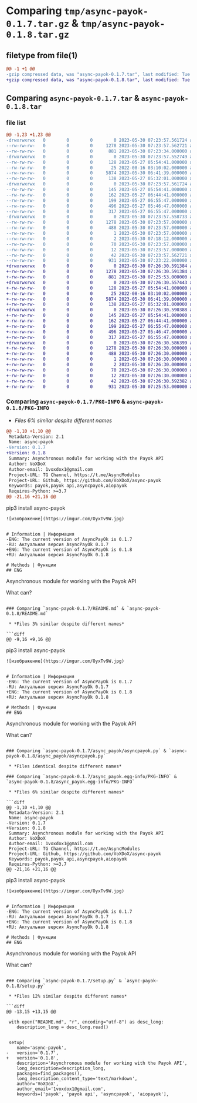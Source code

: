 # Comparing `tmp/async-payok-0.1.7.tar.gz` & `tmp/async-payok-0.1.8.tar.gz`

## filetype from file(1)

```diff
@@ -1 +1 @@
-gzip compressed data, was "async-payok-0.1.7.tar", last modified: Tue May 30 07:23:57 2023, max compression
+gzip compressed data, was "async-payok-0.1.8.tar", last modified: Tue May 30 07:26:30 2023, max compression
```

## Comparing `async-payok-0.1.7.tar` & `async-payok-0.1.8.tar`

### file list

```diff
@@ -1,23 +1,23 @@
-drwxrwxrwx   0        0        0        0 2023-05-30 07:23:57.561724 async-payok-0.1.7/
--rw-rw-rw-   0        0        0     1278 2023-05-30 07:23:57.562721 async-payok-0.1.7/PKG-INFO
--rw-rw-rw-   0        0        0      881 2023-05-30 07:23:34.000000 async-payok-0.1.7/README.md
-drwxrwxrwx   0        0        0        0 2023-05-30 07:23:57.552749 async-payok-0.1.7/async_payok/
--rw-rw-rw-   0        0        0      128 2023-05-27 05:54:41.000000 async-payok-0.1.7/async_payok/__init__.py
--rw-rw-rw-   0        0        0       25 2022-08-16 03:10:02.000000 async-payok-0.1.7/async_payok/__version__.py
--rw-rw-rw-   0        0        0     5874 2023-05-30 06:41:39.000000 async-payok-0.1.7/async_payok/asyncpayok.py
--rw-rw-rw-   0        0        0      138 2023-05-27 05:32:01.000000 async-payok-0.1.7/async_payok/exceptions.py
-drwxrwxrwx   0        0        0        0 2023-05-30 07:23:57.561724 async-payok-0.1.7/async_payok/models/
--rw-rw-rw-   0        0        0      145 2023-05-27 05:54:41.000000 async-payok-0.1.7/async_payok/models/__init__.py
--rw-rw-rw-   0        0        0      162 2023-05-27 06:44:41.000000 async-payok-0.1.7/async_payok/models/balance.py
--rw-rw-rw-   0        0        0      199 2023-05-27 06:55:47.000000 async-payok-0.1.7/async_payok/models/enums.py
--rw-rw-rw-   0        0        0      496 2023-05-27 05:46:47.000000 async-payok-0.1.7/async_payok/models/invoice.py
--rw-rw-rw-   0        0        0      317 2023-05-27 06:55:47.000000 async-payok-0.1.7/async_payok/models/methods.py
-drwxrwxrwx   0        0        0        0 2023-05-30 07:23:57.558733 async-payok-0.1.7/async_payok.egg-info/
--rw-rw-rw-   0        0        0     1278 2023-05-30 07:23:57.000000 async-payok-0.1.7/async_payok.egg-info/PKG-INFO
--rw-rw-rw-   0        0        0      488 2023-05-30 07:23:57.000000 async-payok-0.1.7/async_payok.egg-info/SOURCES.txt
--rw-rw-rw-   0        0        0        1 2023-05-30 07:23:57.000000 async-payok-0.1.7/async_payok.egg-info/dependency_links.txt
--rw-rw-rw-   0        0        0        2 2023-05-30 07:18:12.000000 async-payok-0.1.7/async_payok.egg-info/not-zip-safe
--rw-rw-rw-   0        0        0       70 2023-05-30 07:23:57.000000 async-payok-0.1.7/async_payok.egg-info/requires.txt
--rw-rw-rw-   0        0        0       12 2023-05-30 07:23:57.000000 async-payok-0.1.7/async_payok.egg-info/top_level.txt
--rw-rw-rw-   0        0        0       42 2023-05-30 07:23:57.562721 async-payok-0.1.7/setup.cfg
--rw-rw-rw-   0        0        0      931 2023-05-30 07:23:22.000000 async-payok-0.1.7/setup.py
+drwxrwxrwx   0        0        0        0 2023-05-30 07:26:30.591384 async-payok-0.1.8/
+-rw-rw-rw-   0        0        0     1278 2023-05-30 07:26:30.591384 async-payok-0.1.8/PKG-INFO
+-rw-rw-rw-   0        0        0      881 2023-05-30 07:25:53.000000 async-payok-0.1.8/README.md
+drwxrwxrwx   0        0        0        0 2023-05-30 07:26:30.557443 async-payok-0.1.8/async_payok/
+-rw-rw-rw-   0        0        0      128 2023-05-27 05:54:41.000000 async-payok-0.1.8/async_payok/__init__.py
+-rw-rw-rw-   0        0        0       25 2022-08-16 03:10:02.000000 async-payok-0.1.8/async_payok/__version__.py
+-rw-rw-rw-   0        0        0     5874 2023-05-30 06:41:39.000000 async-payok-0.1.8/async_payok/asyncpayok.py
+-rw-rw-rw-   0        0        0      138 2023-05-27 05:32:01.000000 async-payok-0.1.8/async_payok/exceptions.py
+drwxrwxrwx   0        0        0        0 2023-05-30 07:26:30.590388 async-payok-0.1.8/async_payok/models/
+-rw-rw-rw-   0        0        0      145 2023-05-27 05:54:41.000000 async-payok-0.1.8/async_payok/models/__init__.py
+-rw-rw-rw-   0        0        0      162 2023-05-27 06:44:41.000000 async-payok-0.1.8/async_payok/models/balance.py
+-rw-rw-rw-   0        0        0      199 2023-05-27 06:55:47.000000 async-payok-0.1.8/async_payok/models/enums.py
+-rw-rw-rw-   0        0        0      496 2023-05-27 05:46:47.000000 async-payok-0.1.8/async_payok/models/invoice.py
+-rw-rw-rw-   0        0        0      317 2023-05-27 06:55:47.000000 async-payok-0.1.8/async_payok/models/methods.py
+drwxrwxrwx   0        0        0        0 2023-05-30 07:26:30.586399 async-payok-0.1.8/async_payok.egg-info/
+-rw-rw-rw-   0        0        0     1278 2023-05-30 07:26:30.000000 async-payok-0.1.8/async_payok.egg-info/PKG-INFO
+-rw-rw-rw-   0        0        0      488 2023-05-30 07:26:30.000000 async-payok-0.1.8/async_payok.egg-info/SOURCES.txt
+-rw-rw-rw-   0        0        0        1 2023-05-30 07:26:30.000000 async-payok-0.1.8/async_payok.egg-info/dependency_links.txt
+-rw-rw-rw-   0        0        0        2 2023-05-30 07:26:30.000000 async-payok-0.1.8/async_payok.egg-info/not-zip-safe
+-rw-rw-rw-   0        0        0       70 2023-05-30 07:26:30.000000 async-payok-0.1.8/async_payok.egg-info/requires.txt
+-rw-rw-rw-   0        0        0       12 2023-05-30 07:26:30.000000 async-payok-0.1.8/async_payok.egg-info/top_level.txt
+-rw-rw-rw-   0        0        0       42 2023-05-30 07:26:30.592382 async-payok-0.1.8/setup.cfg
+-rw-rw-rw-   0        0        0      931 2023-05-30 07:25:53.000000 async-payok-0.1.8/setup.py
```

### Comparing `async-payok-0.1.7/PKG-INFO` & `async-payok-0.1.8/PKG-INFO`

 * *Files 6% similar despite different names*

```diff
@@ -1,10 +1,10 @@
 Metadata-Version: 2.1
 Name: async-payok
-Version: 0.1.7
+Version: 0.1.8
 Summary: Asynchronous module for working with the Payok API
 Author: VoXDoX
 Author-email: 1voxdox1@gmail.com
 Project-URL: TG Channel, https://t.me/AsyncModules
 Project-URL: Github, https://github.com/VoXDoX/async-payok
 Keywords: payok,payok api,asyncpayok,aiopayok
 Requires-Python: >=3.7
@@ -21,16 +21,16 @@
 ```
 pip3 install async-payok
 ```
 ![изображение](https://imgur.com/OyxTv9W.jpg)
 
 
 # Information | Информация
-ENG: The current version of AsyncPayOk is 0.1.7
-RU: Актуальная версия AsyncPayOk 0.1.7
+ENG: The current version of AsyncPayOk is 0.1.8
+RU: Актуальная версия AsyncPayOk 0.1.8
 
 # Methods | Фyнкции
 ## ENG
 ```
 Asynchronous module for working with the Payok API
 
 What can?
```

### Comparing `async-payok-0.1.7/README.md` & `async-payok-0.1.8/README.md`

 * *Files 3% similar despite different names*

```diff
@@ -9,16 +9,16 @@
 ```
 pip3 install async-payok
 ```
 ![изображение](https://imgur.com/OyxTv9W.jpg)
 
 
 # Information | Информация
-ENG: The current version of AsyncPayOk is 0.1.7
-RU: Актуальная версия AsyncPayOk 0.1.7
+ENG: The current version of AsyncPayOk is 0.1.8
+RU: Актуальная версия AsyncPayOk 0.1.8
 
 # Methods | Фyнкции
 ## ENG
 ```
 Asynchronous module for working with the Payok API
 
 What can?
```

### Comparing `async-payok-0.1.7/async_payok/asyncpayok.py` & `async-payok-0.1.8/async_payok/asyncpayok.py`

 * *Files identical despite different names*

### Comparing `async-payok-0.1.7/async_payok.egg-info/PKG-INFO` & `async-payok-0.1.8/async_payok.egg-info/PKG-INFO`

 * *Files 6% similar despite different names*

```diff
@@ -1,10 +1,10 @@
 Metadata-Version: 2.1
 Name: async-payok
-Version: 0.1.7
+Version: 0.1.8
 Summary: Asynchronous module for working with the Payok API
 Author: VoXDoX
 Author-email: 1voxdox1@gmail.com
 Project-URL: TG Channel, https://t.me/AsyncModules
 Project-URL: Github, https://github.com/VoXDoX/async-payok
 Keywords: payok,payok api,asyncpayok,aiopayok
 Requires-Python: >=3.7
@@ -21,16 +21,16 @@
 ```
 pip3 install async-payok
 ```
 ![изображение](https://imgur.com/OyxTv9W.jpg)
 
 
 # Information | Информация
-ENG: The current version of AsyncPayOk is 0.1.7
-RU: Актуальная версия AsyncPayOk 0.1.7
+ENG: The current version of AsyncPayOk is 0.1.8
+RU: Актуальная версия AsyncPayOk 0.1.8
 
 # Methods | Фyнкции
 ## ENG
 ```
 Asynchronous module for working with the Payok API
 
 What can?
```

### Comparing `async-payok-0.1.7/setup.py` & `async-payok-0.1.8/setup.py`

 * *Files 12% similar despite different names*

```diff
@@ -13,15 +13,15 @@
 
 with open("README.md", "r", encoding="utf-8") as desc_long:
 	description_long = desc_long.read()
 
 
 setup(
 	name='async-payok',
-	version='0.1.7',
+	version='0.1.8',
 	description='Asynchronous module for working with the Payok API',
 	long_description=description_long,
 	packages=find_packages(),
 	long_description_content_type='text/markdown',
 	author='VoXDoX',
 	author_email='1voxdox1@gmail.com',
 	keywords=['payok', 'payok api', 'asyncpayok', 'aiopayok'],
```

